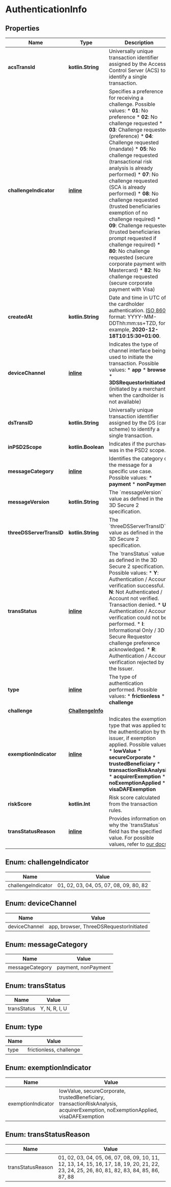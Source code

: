 
# AuthenticationInfo

## Properties
Name | Type | Description | Notes
------------ | ------------- | ------------- | -------------
**acsTransId** | **kotlin.String** | Universally unique transaction identifier assigned by the Access Control Server (ACS) to identify a single transaction. | 
**challengeIndicator** | [**inline**](#ChallengeIndicator) | Specifies a preference for receiving a challenge. Possible values:  * **01**: No preference * **02**: No challenge requested * **03**: Challenge requested (preference) * **04**: Challenge requested (mandate) * **05**: No challenge requested (transactional risk analysis is already performed) * **07**: No challenge requested (SCA is already performed) * **08**: No challenge requested (trusted beneficiaries exemption of no challenge required) * **09**: Challenge requested (trusted beneficiaries prompt requested if challenge required) * **80**: No challenge requested (secure corporate payment with Mastercard) * **82**: No challenge requested (secure corporate payment with Visa)  | 
**createdAt** | **kotlin.String** | Date and time in UTC of the cardholder authentication.   [ISO 8601](https://www.w3.org/TR/NOTE-datetime) format: YYYY-MM-DDThh:mm:ss+TZD, for example, **2020-12-18T10:15:30+01:00**. | 
**deviceChannel** | [**inline**](#DeviceChannel) | Indicates the type of channel interface being used to initiate the transaction. Possible values:  * **app** * **browser** * **3DSRequestorInitiated** (initiated by a merchant when the cardholder is not available) | 
**dsTransID** | **kotlin.String** | Universally unique transaction identifier assigned by the DS (card scheme) to identify a single transaction. | 
**inPSD2Scope** | **kotlin.Boolean** | Indicates if the purchase was in the PSD2 scope. | 
**messageCategory** | [**inline**](#MessageCategory) | Identifies the category of the message for a specific use case. Possible values:  * **payment** * **nonPayment** | 
**messageVersion** | **kotlin.String** | The &#x60;messageVersion&#x60; value as defined in the 3D Secure 2 specification. | 
**threeDSServerTransID** | **kotlin.String** | The &#x60;threeDSServerTransID&#x60; value as defined in the 3D Secure 2 specification. | 
**transStatus** | [**inline**](#TransStatus) | The &#x60;transStatus&#x60; value as defined in the 3D Secure 2 specification. Possible values:  * **Y**: Authentication / Account verification successful. * **N**: Not Authenticated / Account not verified. Transaction denied. * **U**: Authentication / Account verification could not be performed. * **I**: Informational Only / 3D Secure Requestor challenge preference acknowledged. * **R**: Authentication / Account verification rejected by the Issuer.  | 
**type** | [**inline**](#Type) | The type of authentication performed. Possible values:  * **frictionless** * **challenge** | 
**challenge** | [**ChallengeInfo**](ChallengeInfo.md) |  |  [optional]
**exemptionIndicator** | [**inline**](#ExemptionIndicator) | Indicates the exemption type that was applied to the authentication by the issuer, if exemption applied. Possible values:  * **lowValue** * **secureCorporate** * **trustedBeneficiary** * **transactionRiskAnalysis** * **acquirerExemption** * **noExemptionApplied** * **visaDAFExemption**  |  [optional]
**riskScore** | **kotlin.Int** | Risk score calculated from the transaction rules. |  [optional]
**transStatusReason** | [**inline**](#TransStatusReason) | Provides information on why the &#x60;transStatus&#x60; field has the specified value. For possible values, refer to [our docs](https://docs.adyen.com/online-payments/3d-secure/api-reference#possible-transstatusreason-values). |  [optional]


<a name="ChallengeIndicator"></a>
## Enum: challengeIndicator
Name | Value
---- | -----
challengeIndicator | 01, 02, 03, 04, 05, 07, 08, 09, 80, 82


<a name="DeviceChannel"></a>
## Enum: deviceChannel
Name | Value
---- | -----
deviceChannel | app, browser, ThreeDSRequestorInitiated


<a name="MessageCategory"></a>
## Enum: messageCategory
Name | Value
---- | -----
messageCategory | payment, nonPayment


<a name="TransStatus"></a>
## Enum: transStatus
Name | Value
---- | -----
transStatus | Y, N, R, I, U


<a name="Type"></a>
## Enum: type
Name | Value
---- | -----
type | frictionless, challenge


<a name="ExemptionIndicator"></a>
## Enum: exemptionIndicator
Name | Value
---- | -----
exemptionIndicator | lowValue, secureCorporate, trustedBeneficiary, transactionRiskAnalysis, acquirerExemption, noExemptionApplied, visaDAFExemption


<a name="TransStatusReason"></a>
## Enum: transStatusReason
Name | Value
---- | -----
transStatusReason | 01, 02, 03, 04, 05, 06, 07, 08, 09, 10, 11, 12, 13, 14, 15, 16, 17, 18, 19, 20, 21, 22, 23, 24, 25, 26, 80, 81, 82, 83, 84, 85, 86, 87, 88




